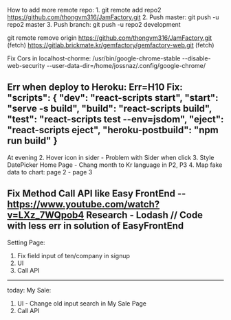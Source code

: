 How to add more remote repo: 1. git remote add repo2 https://github.com/thongvm316/JamFactory.git 2. Push master: git push -u repo2 master 3. Push branch: git push -u repo2 development

git remote remove origin
https://github.com/thongvm316/JamFactory.git (fetch)
https://gitlab.brickmate.kr/gemfactory/gemfactory-web.git (fetch)

Fix Cors in localhost-chorme:
/usr/bin/google-chrome-stable --disable-web-security --user-data-dir=/home/jossnaz/.config/google-chrome/

Err when deploy to Heroku: Err=H10
Fix:
"scripts": {
"dev": "react-scripts start",
"start": "serve -s build",
"build": "react-scripts build",
"test": "react-scripts test --env=jsdom",
"eject": "react-scripts eject",
"heroku-postbuild": "npm run build"
}
---
At evening
2. Hover icon in sider - Problem with Sider when click
3. Style DatePicker Home Page - Chang month to Kr language in P2, P3
4. Map fake data to chart: page 2 - page 3



Fix Method Call API like Easy FrontEnd -- https://www.youtube.com/watch?v=LXz_7WQpob4
Research - Lodash // Code with less err in solution of EasyFrontEnd
----
Setting Page: 
1. Fix field input of ten/company in signup
2. UI
3. Call API

----
today: 
My Sale:
1. UI - Change old input search in My Sale Page
2. Call API























































































